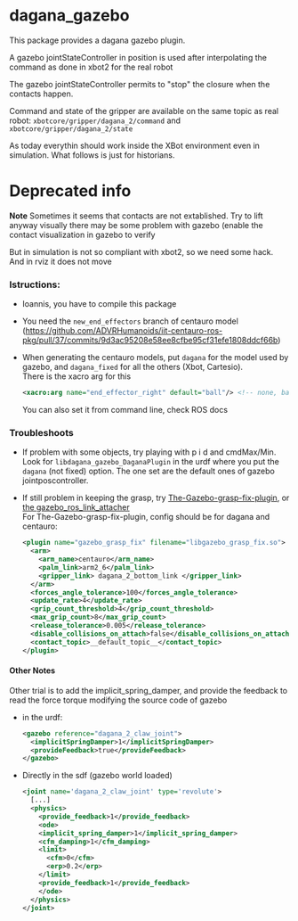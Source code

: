# dagana_gazebo

This package provides a dagana gazebo plugin.  

A gazebo jointStateController in position is used after interpolating the command as done in xbot2 for the real robot  

The gazebo jointStateController permits to "stop" the closure when the contacts happen.  

Command and state of the gripper are available on the same topic as real robot: `xbotcore/gripper/dagana_2/command` and `xbotcore/gripper/dagana_2/state`  

As today everythin should work inside the XBot environment even in simulation. What follows is just for historians.

# Deprecated info 

**Note** Sometimes it seems that contacts are not extablished. Try to lift anyway visually there may be some problem with gazebo (enable the contact visualization in gazebo to verify

But in simulation is not so compliant with xbot2, so we need some hack. And in rviz it does not move

### Istructions:

- Ioannis, you have to compile this package

- You need the `new_end_effectors` branch of centauro model (https://github.com/ADVRHumanoids/iit-centauro-ros-pkg/pull/37/commits/9d3ac95208e58ee8cfbe95cf31efe1808ddcf66b)

- When generating the centauro models, put `dagana` for the model used by gazebo, and `dagana_fixed` for all the others (Xbot, Cartesio).  
  There is the xacro arg for this  
  ```xml
  <xacro:arg name="end_effector_right" default="ball"/> <!-- none, ball, dagana_fixed, dagana -->
  ```  
  You can also set it from command line, check ROS docs

### Troubleshoots

- If problem with some objects, try playing with p i d and cmdMax/Min. Look for `libdagana_gazebo_DaganaPlugin` in the urdf where you put the `dagana` (not fixed) option. The one set are the default ones of gazebo jointposcontroller.
  
- If still problem in keeping the grasp, try [The-Gazebo-grasp-fix-plugin](https://github.com/JenniferBuehler/gazebo-pkgs/wiki/The-Gazebo-grasp-fix-plugin), or [the gazebo_ros_link_attacher](https://github.com/pal-robotics/gazebo_ros_link_attacher)  
  For The-Gazebo-grasp-fix-plugin, config should be for dagana and centauro:
  ~~~xml
  <plugin name="gazebo_grasp_fix" filename="libgazebo_grasp_fix.so">
    <arm>
      <arm_name>centauro</arm_name>
      <palm_link>arm2_6</palm_link>
      <gripper_link> dagana_2_bottom_link </gripper_link>
    </arm>
    <forces_angle_tolerance>100</forces_angle_tolerance>
    <update_rate>4</update_rate>
    <grip_count_threshold>4</grip_count_threshold>
    <max_grip_count>8</max_grip_count>
    <release_tolerance>0.005</release_tolerance>
    <disable_collisions_on_attach>false</disable_collisions_on_attach>
    <contact_topic>__default_topic__</contact_topic>
  </plugin>
  ~~~

#### Other Notes  

Other trial is to add the implicit_spring_damper, and provide the feedback to read the force torque modifying the source code of gazebo

- in the urdf:
  ```xml
  <gazebo reference="dagana_2_claw_joint">
    <implicitSpringDamper>1</implicitSpringDamper>
    <provideFeedback>true</provideFeedback>
  </gazebo>
  ```

- Directly in the sdf (gazebo world loaded)  
  ```xml
  <joint name='dagana_2_claw_joint' type='revolute'>
    [...]
    <physics>
      <provide_feedback>1</provide_feedback>
      <ode>
      <implicit_spring_damper>1</implicit_spring_damper>
      <cfm_damping>1</cfm_damping>
      <limit>
        <cfm>0</cfm>
        <erp>0.2</erp>
      </limit>
      <provide_feedback>1</provide_feedback>
      </ode>
    </physics>
  </joint>
  ```
